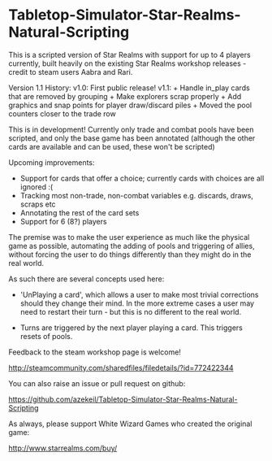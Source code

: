 # Tabletop-Simulator-Star-Realms-Natural-Scripting

This is a scripted version of Star Realms with support for up to 4 players currently, built heavily on the existing Star Realms workshop releases - credit to steam users Aabra and Rari.

Version 1.1
History:
v1.0: First public release!
v1.1:
    + Handle in_play cards that are removed by grouping
    + Make explorers scrap properly
    + Add graphics and snap points for player draw/discard piles
    + Moved the pool counters closer to the trade row


This is in development! Currently only trade and combat pools have been scripted, and only the base game has been annotated (although the other cards are available and can be used, these won't be scripted)

Upcoming improvements:
- Support for cards that offer a choice; currently cards with choices are all ignored :(
- Tracking most non-trade, non-combat variables e.g. discards, draws, scraps etc
- Annotating the rest of the card sets
- Support for 6 (8?) players


The premise was to make the user experience as much like the physical game as possible, automating the adding of pools and triggering of allies, without forcing the user to do things differently than they might do in the real world.

As such there are several concepts used here:

- 'UnPlaying a card', which allows a user to make most trivial corrections should they change their mind. In the more extreme cases a user may need to restart their turn - but this is no different to the real world.

- Turns are triggered by the next player playing a card. This triggers resets of pools.


Feedback to the steam workshop page is welcome!

http://steamcommunity.com/sharedfiles/filedetails/?id=772422344

You can also raise an issue or pull request on github:

https://github.com/azekeil/Tabletop-Simulator-Star-Realms-Natural-Scripting


As always, please support White Wizard Games who created the original game:

http://www.starrealms.com/buy/
